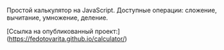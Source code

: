 Простой калькулятор на JavaScript. 
Доступные операции: сложение, вычитание, умножение, деление.

[Ссылка на опубликованный проект:] (https://fedotovarita.github.io/calculator/)
